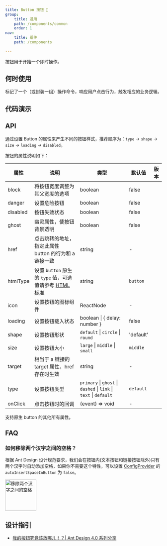 ```yaml
---
title: Button 按钮 🐤
group:
    title: 通用
    path: /components/common
    order: 1
nav:
    title: 组件
    path: /components
    
---
```


按钮用于开始一个即时操作。

## 何时使用

标记了一个（或封装一组）操作命令，响应用户点击行为，触发相应的业务逻辑。

## 代码演示

<div class='waterfall'>
    <code src="./demos/basic.jsx"></code>
    <code src="./demos/icon.jsx"></code>
    <code src="./demos/danger.jsx"></code>
    <code src="./demos/size.jsx"></code>
    <code src="./demos/disabled.jsx"></code>
    <code src="./demos/loading.jsx"></code>
    <code src="./demos/multiple.jsx"></code>
    <code src="./demos/ghost.jsx"></code>
    <code src="./demos/block.jsx"></code>
</div>

## API

通过设置 Button 的属性来产生不同的按钮样式，推荐顺序为：`type` -> `shape` -> `size` -> `loading` -> `disabled`。

按钮的属性说明如下：

| 属性 | 说明 | 类型 | 默认值 | 版本 |
| --- | --- | --- | --- | --- |
| block | 将按钮宽度调整为其父宽度的选项 | boolean | false |  |
| danger | 设置危险按钮 | boolean | false |  |
| disabled | 按钮失效状态 | boolean | false |  |
| ghost | 幽灵属性，使按钮背景透明 | boolean | false |  |
| href | 点击跳转的地址，指定此属性 button 的行为和 a 链接一致 | string | - |  |
| htmlType | 设置 `button` 原生的 `type` 值，可选值请参考 [HTML 标准](https://developer.mozilla.org/en-US/docs/Web/HTML/Element/button#attr-type) | string | `button` |  |
| icon | 设置按钮的图标组件 | ReactNode | - |  |
| loading | 设置按钮载入状态 | boolean \| { delay: number } | false |  |
| shape | 设置按钮形状 | `default` \| `circle` \| `round` | 'default' |  |
| size | 设置按钮大小 | `large` \| `middle` \| `small` | `middle` |  |
| target | 相当于 a 链接的 target 属性，href 存在时生效 | string | - |  |
| type | 设置按钮类型 | `primary` \| `ghost` \| `dashed` \| `link` \| `text` \| `default` | `default` |  |
| onClick | 点击按钮时的回调 | (event) => void | - |  |

支持原生 button 的其他所有属性。

## FAQ

### 如何移除两个汉字之间的空格？

根据 Ant Design 设计规范要求，我们会在按钮内(文本按钮和链接按钮除外)只有两个汉字时自动添加空格，如果你不需要这个特性，可以设置 [ConfigProvider](/components/config-provider/#API) 的 `autoInsertSpaceInButton` 为 `false`。

<img src="https://gw.alipayobjects.com/zos/antfincdn/MY%26THAPZrW/38f06cb9-293a-4b42-b183-9f443e79ffea.png" style="box-shadow: none; margin: 0; width: 100px" alt="移除两个汉字之间的空格"  />

<style>
[id^="components-button-demo-"] .ant-btn {
  margin-right: 8px;
  margin-bottom: 12px;
}
[id^="components-button-demo-"] .ant-btn-rtl {
  margin-right: 0;
  margin-left: 8px;
}
[id^="components-button-demo-"] .ant-btn-group > .ant-btn {
  margin-right: 0;
}
[data-theme="dark"] .site-button-ghost-wrapper {
  background: rgba(255, 255, 255, 0.2);
}
</style>

## 设计指引

- [我的按钮究竟该放哪儿！？| Ant Design 4.0 系列分享](https://zhuanlan.zhihu.com/p/109644406)
